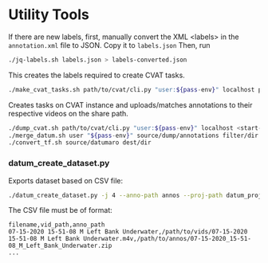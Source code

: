 # Utility Tools

If there are new labels, first, manually convert the XML \<labels\> in the `annotation.xml` file to JSON. Copy
it to `labels.json` Then, run

```bash
./jq-labels.sh labels.json > labels-converted.json
```

This creates the labels required to create CVAT tasks.

```bash
./make_cvat_tasks.sh path/to/cvat/cli.py "user:${pass-env}" localhost path/to/labels.json path/to/annotations share_path
```

Creates tasks on CVAT instance and uploads/matches annotations to their respective videos on the share path.

```bash
./dump_cvat.sh path/to/cvat/cli.py "user:${pass-env}" localhost <start-task-id> <last-task-id> dest/dir
./merge_datum.sh user "${pass-env}" source/dump/annotations filter/dir dest/dir
./convert_tf.sh source/datumaro dest/dir
```

### datum\_create\_dataset.py
Exports dataset based on CSV file:
```bash
./datum_create_dataset.py -j 4 --anno-path annos --proj-path datum_proj --transform-path datum_proj_transform --mot-path export_mot /mnt/disk5tb/salmon_anno_bear_creek_123.csv
```

The CSV file must be of format:
```
filename,vid_path,anno_path
07-15-2020 15-51-08 M Left Bank Underwater,/path/to/vids/07-15-2020 15-51-08 M Left Bank Underwater.m4v,/path/to/annos/07-15-2020_15-51-08_M_Left_Bank_Underwater.zip
...
```
